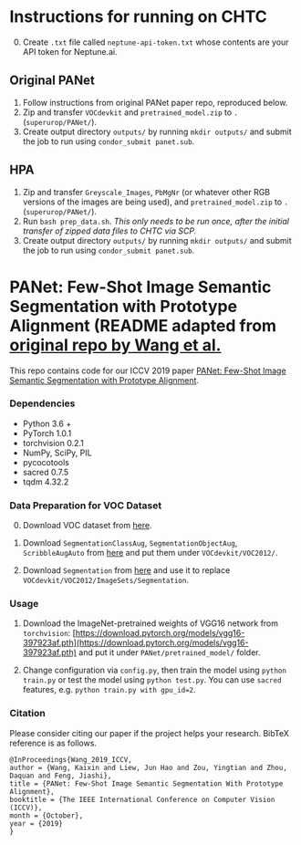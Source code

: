 # Instructions for running on CHTC

0. Create `.txt` file called `neptune-api-token.txt` whose contents are your API token for Neptune.ai.

## Original PANet

1. Follow instructions from original PANet paper repo, reproduced below.
2. Zip and transfer `VOCdevkit` and `pretrained_model.zip` to `.` (`superurop/PANet/`).
3. Create output directory `outputs/` by running `mkdir outputs/` and submit the job to run using `condor_submit panet.sub`.

## HPA

1. Zip and transfer `Greyscale_Images`, `PbMgNr` (or whatever other RGB versions of the images are being used), and `pretrained_model.zip` to `.` (`superurop/PANet/`).
2. Run `bash prep_data.sh`. *This only needs to be run once, after the initial transfer of zipped data files to CHTC via SCP.*
3. Create output directory `outputs/` by running `mkdir outputs/` and submit the job to run using `condor_submit panet.sub`.

# PANet: Few-Shot Image Semantic Segmentation with Prototype Alignment (README adapted from [original repo by Wang et al.](https://github.com/kaixin96/PANet)

This repo contains code for our ICCV 2019 paper [PANet: Few-Shot Image Semantic Segmentation with Prototype Alignment](https://arxiv.org/abs/1908.06391).

### Dependencies

* Python 3.6 +
* PyTorch 1.0.1
* torchvision 0.2.1
* NumPy, SciPy, PIL
* pycocotools
* sacred 0.7.5
* tqdm 4.32.2

### Data Preparation for VOC Dataset

0. Download VOC dataset from [here](http://host.robots.ox.ac.uk/pascal/VOC/voc2012/index.html#devkit).

1. Download `SegmentationClassAug`, `SegmentationObjectAug`, `ScribbleAugAuto` from [here](https://drive.google.com/drive/folders/1N00R9m9qe2rKZChZ8N7Hib_HR2HGtXHp?usp=sharing) and put them under `VOCdevkit/VOC2012/`.

2. Download `Segmentation` from [here](https://drive.google.com/drive/folders/1N00R9m9qe2rKZChZ8N7Hib_HR2HGtXHp?usp=sharing) and use it to replace `VOCdevkit/VOC2012/ImageSets/Segmentation`.


### Usage

1. Download the ImageNet-pretrained weights of VGG16 network from `torchvision`: [https://download.pytorch.org/models/vgg16-397923af.pth](https://download.pytorch.org/models/vgg16-397923af.pth) and put it under `PANet/pretrained_model/` folder.

2. Change configuration via `config.py`, then train the model using `python train.py` or test the model using `python test.py`. You can use `sacred` features, e.g. `python train.py with gpu_id=2`.

### Citation
Please consider citing our paper if the project helps your research. BibTeX reference is as follows.
```
@InProceedings{Wang_2019_ICCV,
author = {Wang, Kaixin and Liew, Jun Hao and Zou, Yingtian and Zhou, Daquan and Feng, Jiashi},
title = {PANet: Few-Shot Image Semantic Segmentation With Prototype Alignment},
booktitle = {The IEEE International Conference on Computer Vision (ICCV)},
month = {October},
year = {2019}
}
```
